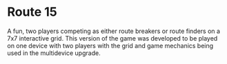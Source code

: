 # Route 15

A fun, two players competing as either route breakers or route finders on a 7x7 interactive grid. This version of the game was developed to be played on one device with two players with the grid and game mechanics being used in the multidevice upgrade.
